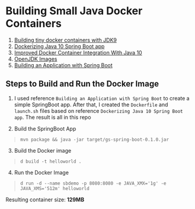 # Building Small Java Docker Containers

1. [Building tiny docker containers with JDK9](https://blog.dekstroza.io/building-minimal-docker-containers-with-java-9/)
2. [Dockerizing Java 10 Spring Boot app](https://itnext.io/dockerizing-java-10-spring-boot-app-d21e95a348f6)
3. [Improved Docker Container Integration With Java 10](https://blog.docker.com/2018/04/improved-docker-container-integration-with-java-10/)
4. [OpenJDK Images](https://hub.docker.com/_/openjdk/)
5. [Building an Application with Spring Boot](https://spring.io/guides/gs/spring-boot/)

## Steps to Build and Run the Docker Image

1. I used reference `Building an Application with Spring Boot` to create a simple SpringBoot app. After that, I created the `Dockerfile` and `launch.sh` files based on reference `Dockerizing Java 10 Spring Boot app`. The result is all in this repo

2. Build the SpringBoot App

> `mvn package && java -jar target/gs-spring-boot-0.1.0.jar`

3. Build the Docker image

> `d build -t helloworld .`

4. Run the Docker Image

> `d run -d --name sbdemo -p 8080:8080 -e JAVA_XMX='1g' -e JAVA_XMS='512m' helloworld`

Resulting container size: **129MB**
